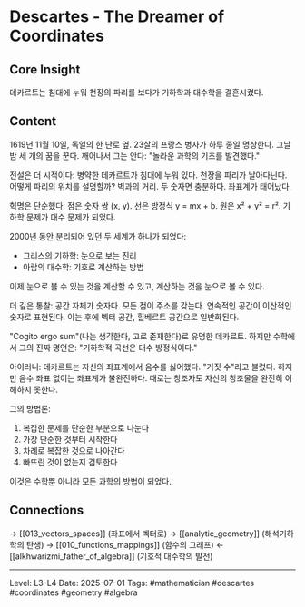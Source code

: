 # Descartes - The Dreamer of Coordinates

## Core Insight
데카르트는 침대에 누워 천장의 파리를 보다가 기하학과 대수학을 결혼시켰다.

## Content
1619년 11월 10일, 독일의 한 난로 옆. 23살의 프랑스 병사가 하루 종일 명상한다. 그날 밤 세 개의 꿈을 꾼다. 깨어나서 그는 안다: "놀라운 과학의 기초를 발견했다."

전설은 더 시적이다: 병약한 데카르트가 침대에 누워 있다. 천장을 파리가 날아다닌다. 어떻게 파리의 위치를 설명할까? 벽과의 거리. 두 숫자면 충분하다. 좌표계가 태어났다.

혁명은 단순했다: 점은 숫자 쌍 (x, y). 선은 방정식 y = mx + b. 원은 x² + y² = r². 기하학 문제가 대수 문제가 되었다.

2000년 동안 분리되어 있던 두 세계가 하나가 되었다:
- 그리스의 기하학: 눈으로 보는 진리
- 아랍의 대수학: 기호로 계산하는 방법

이제 눈으로 볼 수 있는 것을 계산할 수 있고, 계산하는 것을 눈으로 볼 수 있다.

더 깊은 통찰: 공간 자체가 숫자다. 모든 점이 주소를 갖는다. 연속적인 공간이 이산적인 숫자로 표현된다. 이는 후에 벡터 공간, 힐베르트 공간으로 일반화된다.

"Cogito ergo sum"(나는 생각한다, 고로 존재한다)로 유명한 데카르트. 하지만 수학에서 그의 진짜 명언은: "기하학적 곡선은 대수 방정식이다."

아이러니: 데카르트는 자신의 좌표계에서 음수를 싫어했다. "거짓 수"라고 불렀다. 하지만 음수 좌표 없이는 좌표계가 불완전하다. 때로는 창조자도 자신의 창조물을 완전히 이해하지 못한다.

그의 방법론: 
1. 복잡한 문제를 단순한 부분으로 나눈다
2. 가장 단순한 것부터 시작한다
3. 차례로 복잡한 것으로 나아간다
4. 빠뜨린 것이 없는지 검토한다

이것은 수학뿐 아니라 모든 과학의 방법이 되었다.

## Connections
→ [[013_vectors_spaces]] (좌표에서 벡터로)
→ [[analytic_geometry]] (해석기하학의 탄생)
→ [[010_functions_mappings]] (함수의 그래프)
← [[alkhwarizmi_father_of_algebra]] (기호적 대수학의 발전)

---
Level: L3-L4
Date: 2025-07-01
Tags: #mathematician #descartes #coordinates #geometry #algebra
